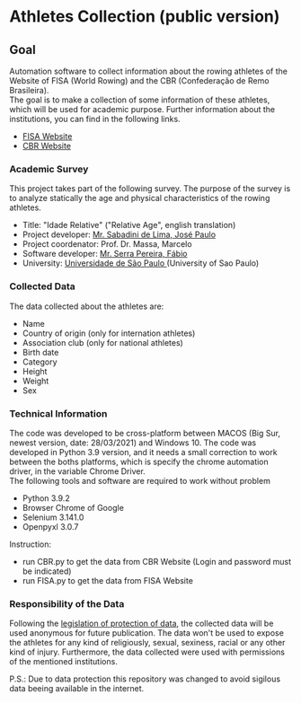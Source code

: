 <h1>Athletes Collection (public version)</h1>
<h2>Goal</h2>
<p>Automation software to collect information about the rowing athletes of the Website of FISA (World Rowing) and the 
CBR (Confederação de Remo Brasileira).
<br> The goal is to make a collection of some information of these athletes, which will be used for academic purpose.
Further information about the institutions, you can find in the following links.
</p>
<ul>
<li><a href="https://worldrowing.com/">FISA Website</a></li>
<li><a href="http://www.remobrasil.com/">CBR Website</a></li>
</ul>
<h3>Academic Survey</h3>
<p>This project takes part of the following survey. The purpose of the survey is to analyze statically the age and 
physical characteristics of the rowing athletes.</p>
<ul>
<li>Title: "Idade Relative" ("Relative Age", english translation)</li>
<li>Project developer: <a href="mailto:jpsl79@yahoo.com.br?subject=Athletes-Collection Software">Mr. Sabadini de Lima, José Paulo</a></li>

<li>Project coordenator: Prof. Dr. Massa, Marcelo</li>
<li>Software developer: <a href="mailto:fabio.serra.pereira@usp.br?subject=Athletes-Collection Software">Mr. Serra Pereira, Fábio</a></li>
<li>University: <a href="https://www5.usp.br/">Universidade de São Paulo </a>(University of Sao Paulo)</li>
</ul>
<h3>Collected Data</h3>
<p>The data collected about the athletes are:</p>
<ul>
<li>Name</li>
<li>Country of origin (only for internation athletes)</li>
<li>Association club (only for national athletes)</li>
<li>Birth date</li>
<li>Category</li>
<li>Height</li>
<li>Weight</li>
<li>Sex</li>
</ul>
<h3>Technical Information</h3>
<p>The code was developed to be cross-platform between MACOS (Big Sur, newest version, date: 28/03/2021) and Windows 10.
The code was developed in Python 3.9 version, and it needs a small correction to work between the boths platforms, which is specify the
chrome automation driver, in the variable Chrome Driver.
<br> The following tools and software are required to work without problem</p>
<ul>
<li>Python 3.9.2</li>
<li>Browser Chrome of Google</li>
<li>Selenium 3.141.0</li>
<li>Openpyxl 3.0.7</li>
</ul>
<p>Instruction:</p>
<ul>
<li>run CBR.py to get the data from CBR Website (Login and password must be indicated)</li>
<li>run FISA.py to get the data from FISA Website</li>
</ul>
<h3>Responsibility of the Data</h3>
<p>Following the <a href="https://www.planalto.gov.br/ccivil_03/_ato2015-2018/2018/lei/l13709.htm">legislation of protection of data</a>, 
the collected data will be used anonymous for future publication. The data won't be used to expose the athletes for any kind of
religiously, sexual, sexiness, racial or any other kind of injury. Furthermore, the data collected were used with permissions of the mentioned institutions.</p>
<p>P.S.: Due to data protection this repository was changed to avoid sigilous data beeing available in the internet.</p> 

